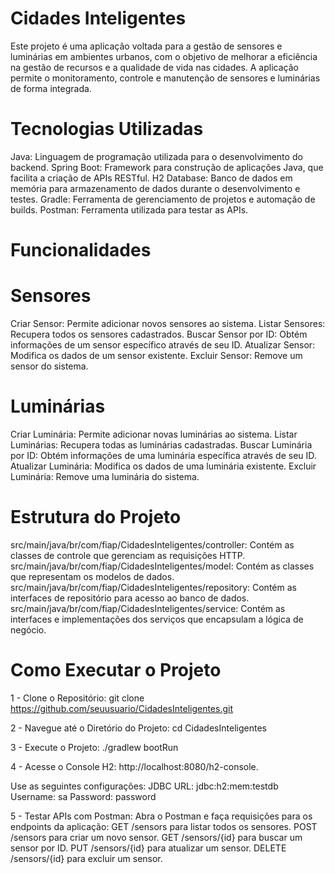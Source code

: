 # Cidades Inteligentes
Este projeto é uma aplicação voltada para a gestão de sensores e luminárias em ambientes urbanos, com o objetivo de melhorar a eficiência na gestão de recursos e a qualidade de vida nas cidades. A aplicação permite o monitoramento, controle e manutenção de sensores e luminárias de forma integrada.

# Tecnologias Utilizadas
Java: Linguagem de programação utilizada para o desenvolvimento do backend.
Spring Boot: Framework para construção de aplicações Java, que facilita a criação de APIs RESTful.
H2 Database: Banco de dados em memória para armazenamento de dados durante o desenvolvimento e testes.
Gradle: Ferramenta de gerenciamento de projetos e automação de builds.
Postman: Ferramenta utilizada para testar as APIs.

# Funcionalidades
# Sensores
Criar Sensor: Permite adicionar novos sensores ao sistema.
Listar Sensores: Recupera todos os sensores cadastrados.
Buscar Sensor por ID: Obtém informações de um sensor específico através de seu ID.
Atualizar Sensor: Modifica os dados de um sensor existente.
Excluir Sensor: Remove um sensor do sistema.

# Luminárias
Criar Luminária: Permite adicionar novas luminárias ao sistema.
Listar Luminárias: Recupera todas as luminárias cadastradas.
Buscar Luminária por ID: Obtém informações de uma luminária específica através de seu ID.
Atualizar Luminária: Modifica os dados de uma luminária existente.
Excluir Luminária: Remove uma luminária do sistema.

# Estrutura do Projeto
src/main/java/br/com/fiap/CidadesInteligentes/controller: Contém as classes de controle que gerenciam as requisições HTTP.
src/main/java/br/com/fiap/CidadesInteligentes/model: Contém as classes que representam os modelos de dados.
src/main/java/br/com/fiap/CidadesInteligentes/repository: Contém as interfaces de repositório para acesso ao banco de dados.
src/main/java/br/com/fiap/CidadesInteligentes/service: Contém as interfaces e implementações dos serviços que encapsulam a lógica de negócio.

# Como Executar o Projeto
1 - Clone o Repositório:
git clone https://github.com/seuusuario/CidadesInteligentes.git

2 - Navegue até o Diretório do Projeto:
cd CidadesInteligentes

3 - Execute o Projeto:
./gradlew bootRun

4 - Acesse o Console H2:
http://localhost:8080/h2-console.

Use as seguintes configurações:
JDBC URL: jdbc:h2:mem:testdb
Username: sa
Password: password

5 - Testar APIs com Postman:
Abra o Postman e faça requisições para os endpoints da aplicação:
GET /sensors para listar todos os sensores.
POST /sensors para criar um novo sensor.
GET /sensors/{id} para buscar um sensor por ID.
PUT /sensors/{id} para atualizar um sensor.
DELETE /sensors/{id} para excluir um sensor.
